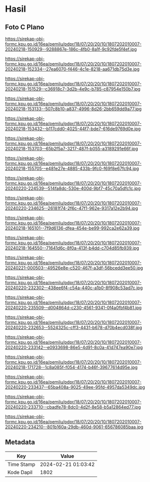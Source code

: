 # Hasil

## Foto C Plano

https://sirekap-obj-formc.kpu.go.id/16ea/pemilu/pdpr/18/07/20/20/10/1807202010007-20240218-150929--9288867e-186c-4fb0-8a1f-9c92fde5f4ef.jpg

https://sirekap-obj-formc.kpu.go.id/16ea/pemilu/pdpr/18/07/20/20/10/1807202010007-20240218-152334--27ea6070-f446-4c1e-8218-aa671db75d3e.jpg

https://sirekap-obj-formc.kpu.go.id/16ea/pemilu/pdpr/18/07/20/20/10/1807202010007-20240218-151529--c36918c7-3d2b-4e9c-b785-c87954e150b7.jpg

https://sirekap-obj-formc.kpu.go.id/16ea/pemilu/pdpr/18/07/20/20/10/1807202010007-20240218-153133--507c8b10-a837-4996-8d26-2bb659dd9a77.jpg

https://sirekap-obj-formc.kpu.go.id/16ea/pemilu/pdpr/18/07/20/20/10/1807202010007-20240218-153432--b117cdd0-4025-44f7-bde7-616de9769d0e.jpg

https://sirekap-obj-formc.kpu.go.id/16ea/pemilu/pdpr/18/07/20/20/10/1807202010007-20240218-153703--65b2f5a7-3217-487f-b055-a3189291e66f.jpg

https://sirekap-obj-formc.kpu.go.id/16ea/pemilu/pdpr/18/07/20/20/10/1807202010007-20240218-155705--e481e27e-4885-433b-9fc0-f69f8e67fc94.jpg

https://sirekap-obj-formc.kpu.go.id/16ea/pemilu/pdpr/18/07/20/20/10/1807202010007-20240220-224539--514fa8dc-530e-400d-9bf7-45c70a5dfc1c.jpg

https://sirekap-obj-formc.kpu.go.id/16ea/pemilu/pdpr/18/07/20/20/10/1807202010007-20240220-234625--26181f74-2f6c-47f1-962e-9317a12e2b94.jpg

https://sirekap-obj-formc.kpu.go.id/16ea/pemilu/pdpr/18/07/20/20/10/1807202010007-20240218-165101--7f9d6136-dfea-454e-be99-992ca2e62a39.jpg

https://sirekap-obj-formc.kpu.go.id/16ea/pemilu/pdpr/18/07/20/20/10/1807202010007-20240218-164550--71641d6c-8f0a-413f-b4dd-c704d85fb939.jpg

https://sirekap-obj-formc.kpu.go.id/16ea/pemilu/pdpr/18/07/20/20/10/1807202010007-20240221-000503--49526e8e-c520-467f-a3df-56bcedd3ee50.jpg

https://sirekap-obj-formc.kpu.go.id/16ea/pemilu/pdpr/18/07/20/20/10/1807202010007-20240220-232302--438ee6f4-c54a-440c-a1b0-8f908c53ad7c.jpg

https://sirekap-obj-formc.kpu.go.id/16ea/pemilu/pdpr/18/07/20/20/10/1807202010007-20240220-235509--d004864d-c230-4561-9341-0f4a0fbf4b81.jpg

https://sirekap-obj-formc.kpu.go.id/16ea/pemilu/pdpr/18/07/20/20/10/1807202010007-20240220-232653--5524325c-cff3-4431-b678-d70b4ecd038f.jpg

https://sirekap-obj-formc.kpu.go.id/16ea/pemilu/pdpr/18/07/20/20/10/1807202010007-20240220-233142--e0933698-86e5-4d91-8c0a-41d747ea90e7.jpg

https://sirekap-obj-formc.kpu.go.id/16ea/pemilu/pdpr/18/07/20/20/10/1807202010007-20240218-171728--1c8a085f-f054-4174-b46f-39677614d95e.jpg

https://sirekap-obj-formc.kpu.go.id/16ea/pemilu/pdpr/18/07/20/20/10/1807202010007-20240220-233437--65ba408a-9025-49ee-95fd-4957da5349dc.jpg

https://sirekap-obj-formc.kpu.go.id/16ea/pemilu/pdpr/18/07/20/20/10/1807202010007-20240220-233710--cbadfe78-8dc0-4d2f-8e58-b5a12864ed77.jpg

https://sirekap-obj-formc.kpu.go.id/16ea/pemilu/pdpr/18/07/20/20/10/1807202010007-20240220-234210--801b160a-29db-460d-9061-656786085baa.jpg


## Metadata

| Key        | Value               |
| ---------- | ------------------- |
| Time Stamp | 2024-02-21 01:03:42 |
| Kode Dapil | 1802                |



